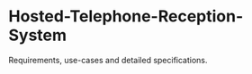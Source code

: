 Hosted-Telephone-Reception-System
=================================

Requirements, use-cases and detailed specifications.
